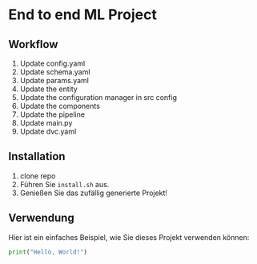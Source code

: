 # End to end ML Project

## Workflow

1. Update config.yaml
2. Update schema.yaml
3. Update params.yaml
4. Update the entity
5. Update the configuration manager in src config
6. Update the components
7. Update the pipeline
8. Update main.py
9. Update dvc.yaml

## Installation

1. clone repo
2. Führen Sie `install.sh` aus.
3. Genießen Sie das zufällig generierte Projekt!

## Verwendung

Hier ist ein einfaches Beispiel, wie Sie dieses Projekt verwenden können:

```python
print("Hello, World!")